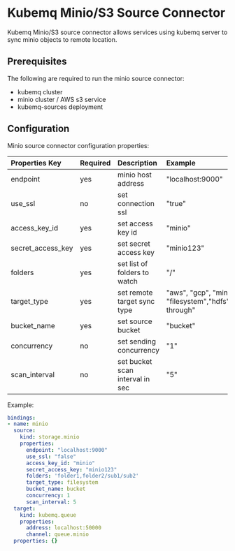 # Kubemq Minio/S3 Source Connector

Kubemq Minio/S3 source connector allows services using kubemq server to sync minio objects to remote location.

## Prerequisites
The following are required to run the minio source connector:

- kubemq cluster
- minio cluster / AWS s3 service
- kubemq-sources deployment

## Configuration

Minio source connector configuration properties:

| Properties Key    | Required | Description                     | Example                             |
|:------------------|:---------|:--------------------------------|:------------------------------------|
| endpoint          | yes      | minio host address              | "localhost:9000"                    |
| use_ssl           | no       | set connection ssl              | "true"                              |
| access_key_id     | yes      | set access key id               | "minio"                             |
| secret_access_key | yes      | set secret access key           | "minio123"                          |
| folders           | yes      | set list of folders to watch    | "/"          |
| target_type       | yes      | set remote target sync type     | "aws", "gcp", "minio", "filesystem","hdfs","azure","pass-through" |
| bucket_name       | yes      | set source bucket               | "bucket"                            |
| concurrency       | no       | set sending concurrency         | "1"                                 |
| scan_interval     | no       | set bucket scan interval in sec | "5"                                 |


Example:

```yaml
bindings:
- name: minio
  source:
    kind: storage.minio
    properties:
      endpoint: "localhost:9000"
      use_ssl: "false"
      access_key_id: "minio"
      secret_access_key: "minio123"
      folders: 'folder1,folder2/sub1/sub2'
      target_type: filesystem
      bucket_name: bucket
      concurrency: 1
      scan_interval: 5
  target:
    kind: kubemq.queue
    properties:
      address: localhost:50000
      channel: queue.minio
  properties: {}
```
